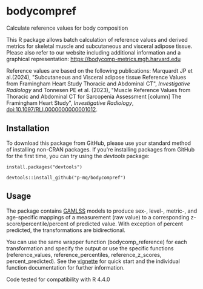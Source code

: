 # bodycompref
Calculate reference values for body composition

This R package allows batch calculation of reference values and derived metrics for skeletal muscle and subcutaneous and visceral adipose tissue.
Please also refer to our website including additional information and a graphical representation: https://bodycomp-metrics.mgh.harvard.edu

Reference values are based on the following publications:
Marquardt JP et al.(2024),
"Subcutaneous and Visceral adipose tissue Reference Values from Framingham Heart Study Thoracic and Abdominal CT",
*Investigative Radiology*
and
Tonnesen PE et al. (2023),
"Muscle Reference Values from Thoracic and Abdominal CT for Sarcopenia Assessment [column] The Framingham Heart Study",
*Investigative Radiology*,
<doi:10.1097/RLI.0000000000001012>.

## Installation

To download this package from GitHub, please use your standard method of installing non-CRAN packages. If you're installing packages from GitHub for the first time, you can try using the *devtools* package:

`install.packages("devtools")`

`devtools::install_github("p-mq/bodycompref")`


## Usage
The package contains [GAMLSS](https://www.gamlss.com) models to produce sex-, level-, metric-, and age-specific mappings of a measurement (raw value) to a corresponding z-score/percentile/percent of predicted value. With exception of percent predicted, the transformations are bidirectional.

You can use the same wrapper function (bodycomp_reference) for each transformation and specify the output or use the specific functions (reference_values, reference_percentiles, reference_z_scores, percent_predicted). See the [vignette](https://github.com/p-mq/bodycompref/tree/main/vignettes) for quick start and the individual function documentation for further information.


Code tested for compatibility with R 4.4.0

